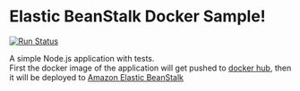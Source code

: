Elastic BeanStalk Docker Sample!
=================

[![Run Status](https://api.shippable.com/projects/56e93b119d043da07bdda580/badge?branch=master)](https://app.shippable.com/projects/56e93b119d043da07bdda580)

A simple Node.js application with tests.<br/>
First the docker image of the application will get pushed to [docker hub][2], then it will be deployed to [Amazon Elastic BeanStalk][1]


[1]: https://aws.amazon.com/elasticbeanstalk/
[2]: https://hub.docker.com/
